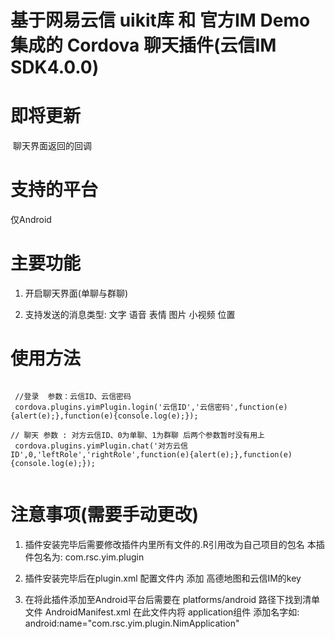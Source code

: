 # 基于网易云信 uikit库 和 官方IM Demo集成的 Cordova 聊天插件(云信IM SDK4.0.0)

# 即将更新
  聊天界面返回的回调
  
# 支持的平台
  仅Android

# 主要功能
 1. 开启聊天界面(单聊与群聊)
 
 2. 支持发送的消息类型: 文字 语音 表情 图片 小视频 位置 
 
# 使用方法
```

 //登录  参数：云信ID、云信密码
 cordova.plugins.yimPlugin.login('云信ID','云信密码',function(e){alert(e);},function(e){console.log(e);});
 
// 聊天 参数 : 对方云信ID、0为单聊、1为群聊 后两个参数暂时没有用上 
 cordova.plugins.yimPlugin.chat('对方云信ID',0,'leftRole','rightRole',function(e){alert(e);},function(e){console.log(e);});
 
```
# 注意事项(需要手动更改)
 1. 插件安装完毕后需要修改插件内里所有文件的.R引用改为自己项目的包名 本插件包名为: com.rsc.yim.plugin
 
 2. 插件安装完毕后在plugin.xml 配置文件内 添加 高德地图和云信IM的key
 
 3. 在将此插件添加至Android平台后需要在 platforms/android 路径下找到清单文件 AndroidManifest.xml 在此文件内将 application组件 添加名字如:             android:name="com.rsc.yim.plugin.NimApplication"
